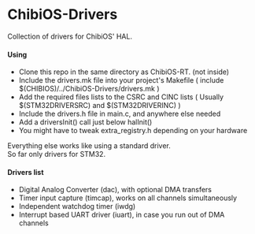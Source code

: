 ChibiOS-Drivers
===============

Collection of drivers for ChibiOS' HAL.

#### Using
* Clone this repo in the same directory as ChibiOS-RT. (not inside)
* Include the drivers.mk file into your project's Makefile ( include $(CHIBIOS)/../ChibiOS-Drivers/drivers.mk )
* Add the required files lists to the CSRC and CINC lists ( Usually $(STM32DRIVERSRC) and $(STM32DRIVERINC) )
* Include the drivers.h file in main.c, and anywhere else needed
* Add a driversInit() call just below halInit()
* You might have to tweak extra_registry.h depending on your hardware
  
Everything else works like using a standard driver.  
So far only drivers for STM32.

#### Drivers list
* Digital Analog Converter (dac), with optional DMA transfers
* Timer input capture (timcap), works on all channels simultaneously
* Independent watchdog timer (iwdg)
* Interrupt based UART driver (iuart), in case you run out of DMA channels  
